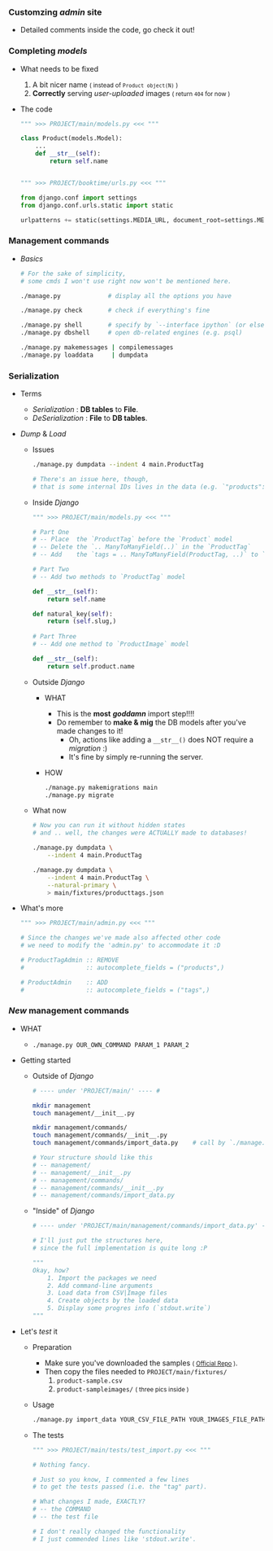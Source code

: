 
### Customzing *admin* site
- Detailed comments inside the code, go check it out!

### Completing *models* 
- What needs to be fixed
    1. A bit nicer name <small>( instead of ```Product object(N)``` )</small>
    2. **Correctly** serving *user-uploaded* images <small>( return ```404``` for now )</small>
- The code

    ```python
    """ >>> PROJECT/main/models.py <<< """

    class Product(models.Model):
        ...
        def __str__(self):
            return self.name


    """ >>> PROJECT/booktime/urls.py <<< """
    
    from django.conf import settings
    from django.conf.urls.static import static
    
    urlpatterns += static(settings.MEDIA_URL, document_root=settings.MEDIA_ROOT)
    ```
    
### Management commands
- *Basics*

    ```bash
    # For the sake of simplicity, 
    # some cmds I won't use right now won't be mentioned here.

    ./manage.py             # display all the options you have

    ./manage.py check       # check if everything's fine
    
    ./manage.py shell       # specify by `--interface ipython` (or else)
    ./manage.py dbshell     # open db-related engines (e.g. psql)

    ./manage.py makemessages | compilemessages
    ./manage.py loaddata     | dumpdata
    ```

### Serialization
- Terms
    - *Serialization* : **DB tables** to **File**.
    - *DeSerialization* : **File** to **DB tables**.
- *Dump* & *Load*
    - Issues

        ```bash
        ./manage.py dumpdata --indent 4 main.ProductTag

        # There's an issue here, though,
        # that is some internal IDs lives in the data (e.g. `"products": [4]`)
        ```

    - Inside *Django*

        ```python
        """ >>> PROJECT/main/models.py <<< """

        # Part One
        # -- Place  the `ProductTag` before the `Product` model
        # -- Delete the `.. ManyToManyField(..)` in the `ProductTag`
        # -- Add    the `tags = .. ManyToManyField(ProductTag, ..)` to `Product`

        # Part Two 
        # -- Add two methods to `ProductTag` model

        def __str__(self):
            return self.name 

        def natural_key(self):
            return (self.slug,)
            
        # Part Three
        # -- Add one method to `ProductImage` model
        
        def __str__(self):
            return self.product.name
        ```

    - Outside *Django*
        - WHAT
            - This is the **most** ***goddamn*** import step!!!!
            - Do remember to **make & mig** the DB models after you've made changes to it!
                - Oh, actions like adding a ```__str__()``` does NOT require a *migration* :)
                - It's fine by simply re-running the server.
        - HOW
            
            ```bash
            ./manage.py makemigrations main
            ./manage.py migrate
            ```

    - What now

        ```bash
        # Now you can run it without hidden states
        # and .. well, the changes were ACTUALLY made to databases!
        
        ./manage.py dumpdata \
            --indent 4 main.ProductTag

        ./manage.py dumpdata \
            --indent 4 main.ProductTag \
            --natural-primary \
            > main/fixtures/producttags.json
        ```

- What's more

    ```python
    """ >>> PROJECT/main/admin.py <<< """

    # Since the changes we've made also affected other code
    # we need to modify the 'admin.py' to accommodate it :D

    # ProductTagAdmin :: REMOVE 
    #                 :: autocomplete_fields = ("products",)
    
    # ProductAdmin    :: ADD 
    #                 :: autocomplete_fields = ("tags",)
    ```
    
### *New* management commands
- WHAT
    - ```./manage.py OUR_OWN_COMMAND PARAM_1 PARAM_2```
- Getting started
    - Outside of *Django*

        ```bash
        # ---- under 'PROJECT/main/' ---- #

        mkdir management
        touch management/__init__.py 

        mkdir management/commands/
        touch management/commands/__init__.py       
        touch management/commands/import_data.py    # call by `./manage.py import_data`

        # Your structure should like this
        # -- management/
        # -- management/__init__.py
        # -- management/commands/
        # -- management/commands/__init__.py    
        # -- management/commands/import_data.py 
        ```
    
    - "Inside" of *Django*

        ```python
        # ---- under 'PROJECT/main/management/commands/import_data.py' ---- #
        
        # I'll just put the structures here,
        # since the full implementation is quite long :P

        """ 
        Okay, how?
            1. Import the packages we need
            2. Add command-line arguments  
            3. Load data from CSV|Image files
            4. Create objects by the loaded data
            5. Display some progres info (`stdout.write`)
        """
        ```

- Let's *test* it
    - Preparation
        - Make sure you've downloaded the samples <small>( [Official Repo](https://github.com/Apress/practical-django2-and-channels2) )</small>.
        - Then copy the files needed to ```PROJECT/main/fixtures/```
            1. ```product-sample.csv```
            2. ```product-sampleimages/``` <small>( three pics inside )</small>
    - Usage
        
        ```bash
        ./manage.py import_data YOUR_CSV_FILE_PATH YOUR_IMAGES_FILE_PATH
        ```

    - The tests

        ```python
        """ >>> PROJECT/main/tests/test_import.py <<< """

        # Nothing fancy.
        
        # Just so you know, I commented a few lines 
        # to get the tests passed (i.e. the "tag" part).

        # What changes I made, EXACTLY?
        # -- the COMMAND 
        # -- the test file 

        # I don't really changed the functionality
        # I just commended lines like 'stdout.write'.
        ```
        
### 